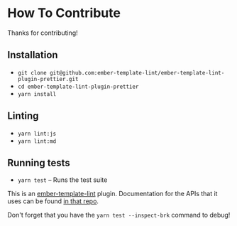 # How To Contribute

Thanks for contributing!

## Installation

- `git clone git@github.com:ember-template-lint/ember-template-lint-plugin-prettier.git`
- `cd ember-template-lint-plugin-prettier`
- `yarn install`

## Linting

- `yarn lint:js`
- `yarn lint:md`

## Running tests

- `yarn test` – Runs the test suite

This is an [ember-template-lint](https://github.com/ember-template-lint/ember-template-lint) plugin. Documentation for the APIs that it uses can be found [in that repo](https://github.com/ember-template-lint/ember-template-lint/blob/master/docs/plugins.md).

Don't forget that you have the `yarn test --inspect-brk` command to debug!
